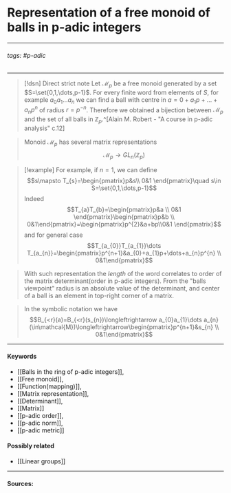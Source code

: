 # Representation of a free monoid of balls in p-adic integers
***
###### tags: #p-adic 
***
>[!dsn] Direct strict note
>Let $\mathcal{M}_{p}$ be a free monoid generated by a set $S=\set{0,1,\dots,p-1}$. For every finite word from elements of $S$, for example $a_{0}a_{1}\dots a_{n}$ we can find a ball with centre in $a=0+a_{1}p+\dots+a_{n}p^{n}$ of radius $r=p^{-n}$. Therefore we obtained a bijection between $\mathcal{M}_{p}$ and the set of all balls in $\mathbb{Z}_{p}$.^[Alain M. Robert - "A course in p-adic analysis" c.12]

>Monoid $\mathcal{M}_{p}$ has several matrix representations 
>$$\mathcal{M}_{p}\to GL_{n}(\mathbb{Z}_{p})$$

>[!example]
>For example, if $n=1$, we can define
>$$s\mapsto T_{s}=\begin{pmatrix}p&s\\ 0&1 \end{pmatrix}\quad s\in S=\set{0,1,\dots,p-1}$$
>Indeed 
>$$T_{a}T_{b}=\begin{pmatrix}p&a \\ 0&1 \end{pmatrix}\begin{pmatrix}p&b \\ 0&1\end{pmatrix}=\begin{pmatrix}p^{2}&a+bp\\0&1 \end{pmatrix}$$
>and for general case
>$$T_{a_{0}}T_{a_{1}}\dots T_{a_{n}}=\begin{pmatrix}p^{n+1}&a_{0}+a_{1}p+\dots+a_{n}p^{n} \\ 0&1\end{pmatrix}$$

>With such representation the *length* of the word correlates to order of the matrix determinant(order in p-adic integers). From the "balls viewpoint" radius is an absolute value of the determinant, and center of a ball is an element in top-right corner of a matrix.

>In the symbolic notation we have
$$B_{<r}(a)=B_{<r}(s_{n})\longleftrightarrow a_{0}a_{1}\dots a_{n}(\in\mathcal{M})\longleftrightarrow\begin{pmatrix}p^{n+1}&s_{n} \\ 0&1\end{pmatrix}$$
***
#### Keywords
- [[Balls in the ring of p-adic integers]],
- [[Free monoid]],
- [[Function(mapping)]],
- [[Matrix representation]],
- [[Determinant]],
- [[Matrix]]
- [[p-adic order]],
- [[p-adic norm]],
- [[p-adic metric]]
#### Possibly related
- [[Linear groups]]
***
#### Sources: